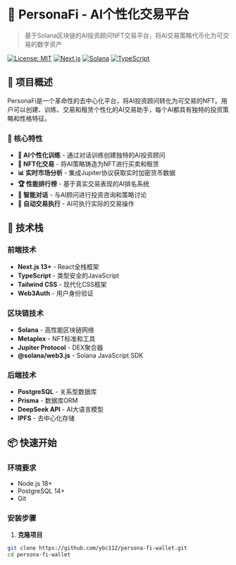 # 🤖 PersonaFi - AI个性化交易平台

> 基于Solana区块链的AI投资顾问NFT交易平台，将AI交易策略代币化为可交易的数字资产

[![License: MIT](https://img.shields.io/badge/License-MIT-yellow.svg)](https://opensource.org/licenses/MIT)
[![Next.js](https://img.shields.io/badge/Next.js-13+-black)](https://nextjs.org/)
[![Solana](https://img.shields.io/badge/Solana-Blockchain-purple)](https://solana.com/)
[![TypeScript](https://img.shields.io/badge/TypeScript-4.9+-blue)](https://www.typescriptlang.org/)

## 🌟 项目概述

PersonaFi是一个革命性的去中心化平台，将AI投资顾问转化为可交易的NFT。用户可以创建、训练、交易和租赁个性化的AI交易助手，每个AI都具有独特的投资策略和性格特征。

### 🎯 核心特性

- **🧠 AI个性化训练** - 通过对话训练创建独特的AI投资顾问
- **💎 NFT化交易** - 将AI策略铸造为NFT进行买卖和租赁
- **📊 实时市场分析** - 集成Jupiter协议获取实时加密货币数据
- **🏆 性能排行榜** - 基于真实交易表现的AI排名系统
- **💬 智能对话** - 与AI顾问进行投资咨询和策略讨论
- **🔄 自动交易执行** - AI可执行实际的交易操作

## 🚀 技术栈

### 前端技术
- **Next.js 13+** - React全栈框架
- **TypeScript** - 类型安全的JavaScript
- **Tailwind CSS** - 现代化CSS框架
- **Web3Auth** - 用户身份验证

### 区块链技术
- **Solana** - 高性能区块链网络
- **Metaplex** - NFT标准和工具
- **Jupiter Protocol** - DEX聚合器
- **@solana/web3.js** - Solana JavaScript SDK

### 后端技术
- **PostgreSQL** - 关系型数据库
- **Prisma** - 数据库ORM
- **DeepSeek API** - AI大语言模型
- **IPFS** - 去中心化存储

## 📦 快速开始

### 环境要求
- Node.js 18+
- PostgreSQL 14+
- Git

### 安装步骤

1. **克隆项目**
```bash
git clone https://github.com/ybc112/persona-fi-wallet.git
cd persona-fi-wallet
